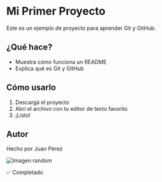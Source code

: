 # Mi Primer Proyecto

Este es un ejemplo de proyecto para aprender Git y GitHub.

## ¿Qué hace?
- Muestra cómo funciona un README
- Explica qué es Git y GitHub

## Cómo usarlo
1. Descargá el proyecto
2. Abrí el archivo con tu editor de texto favorito
3. ¡Listo!

## Autor
Hecho por Juan Pérez

![Imagen random](https://encrypted-tbn0.gstatic.com/images?q=tbn:ANd9GcQa2_sgpXvVXp16uvdoK2sL5qDla_aXkPvKbg&s)

✅ Completado
